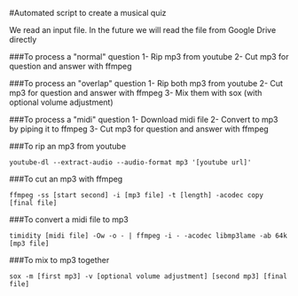 #Automated script to create a musical quiz

We read an input file. In the future we will read the file from Google Drive directly

###To process a "normal" question
1- Rip mp3 from youtube
2- Cut mp3 for question and answer with ffmpeg

###To process an "overlap" question
1- Rip both mp3 from youtube
2- Cut mp3 for question and answer with ffmpeg
3- Mix them with sox (with optional volume adjustment)

###To process a "midi" question
1- Download midi file
2- Convert to mp3 by piping it to ffmpeg
3- Cut mp3 for question and answer with ffmpeg

###To rip an mp3 from youtube
```
youtube-dl --extract-audio --audio-format mp3 '[youtube url]'
```
###To cut an mp3 with ffmpeg
```
ffmpeg -ss [start second] -i [mp3 file] -t [length] -acodec copy [final file]
```

###To convert a midi file to mp3
```
timidity [midi file] -Ow -o - | ffmpeg -i - -acodec libmp3lame -ab 64k [mp3 file]
```

###To mix to mp3 together
```
sox -m [first mp3] -v [optional volume adjustment] [second mp3] [final file]
```


